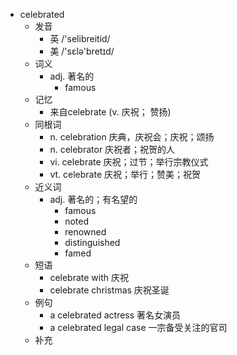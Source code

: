 - celebrated
  - 发音
    - 英 /'selibreitid/
    - 美 /'sɛlə'bretɪd/
  - 词义
    - adj. 著名的
      - famous
  - 记忆
    - 来自celebrate (v. 庆祝； 赞扬)
  - 同根词
    - n. celebration 庆典，庆祝会；庆祝；颂扬
    - n. celebrator 庆祝者；祝贺的人
    - vi. celebrate 庆祝；过节；举行宗教仪式
    - vt. celebrate 庆祝；举行；赞美；祝贺
  - 近义词
    - adj. 著名的；有名望的
      - famous
      - noted
      - renowned
      - distinguished
      - famed
  - 短语
    - celebrate with 庆祝
    - celebrate christmas 庆祝圣诞
  - 例句
    - a celebrated actress 著名女演员
    - a celebrated legal case 一宗备受关注的官司
  - 补充